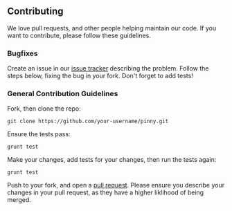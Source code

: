 ## Contributing

We love pull requests, and other people helping maintain our code. If you want to contribute, please follow these guidelines.

### Bugfixes

Create an issue in our [issue tracker](https://github.com/mobify/pinny/issues) describing the problem. Follow the steps below, fixing the bug in your fork. Don't forget to add tests!

### General Contribution Guidelines

Fork, then clone the repo:

```
git clone https://github.com/your-username/pinny.git
```

Ensure the tests pass:

```
grunt test
```
	
Make your changes, add tests for your changes, then run the tests again:

```
grunt test
```

Push to your fork, and open a [pull request](https://github.com/mobify/pinny/compare). Please ensure you describe your changes in your pull request, as they have a higher liklihood of being merged. 


